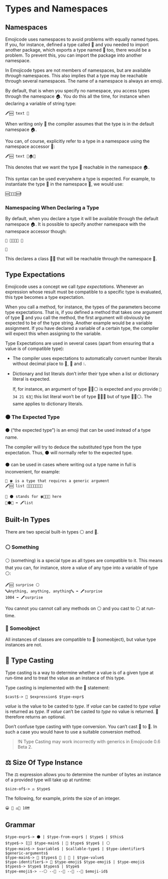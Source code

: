 # Types and Namespaces

## Namespaces

Emojicode uses namespaces to avoid problems with equally named types. If you,
for instance, defined a type called 🌽 and you needed to import another package,
which exports a type named 🌽 too, there would be a problem. To prevent this,
you can import the package into another namespace.

In Emojicode types are not members of namespaces, but are available *through*
namespaces. This also implies that a type may be reachable through several
namespaces. The name of a namespace is always an emoji.

By default, that is when you specify no namespace, you access types through the
namespace 🏠. You do this all the time, for instance when declaring a variable
of string type:

```
🖍🆕 text 🔡
```

When writing only 🔡 the compiler assumes that the type is in the default
namespace 🏠.

You can, of course, explicitly refer to a type in a namespace using the
namespace accessor 🔶:

```
🖍🆕 text 🔶🏠🔡
```

This denotes that we want the type 🔡 reachable in the namespace 🏠.

This syntax can be used everywhere a type is expected. For example, to instantiate
the type 💉 in the namespace 🏥, we would use:

```
🆕🔶💉🏥🆕❗️
```

### Namespacing When Declaring a Type

By default, when you declare a type it will be available through the default
namespace 🏠. It is possible to specify another namespace with the namespace
accessor though:

```
🐇 🔶🏨👩‍💼 🍇

🍉
```

This declares a class 👩‍💼 that will be reachable through the namespace 🏨.

## Type Expectations

Emojicode uses a concept we call *type expectations*. Whenever an expression
whose result must be compatible to a specific type is evaluated, this type
becomes a type expectation.

When you call a method, for instance, the types of the parameters become type
expectations. That is, if you defined a method that takes one argument of type 🔡
and you call the method, the first argument will obviously be expected to be of
the type string. Another example would be a variable assignment. If you have
declared a variable of a certain type, the compiler will expect this when
assigning to the variable.

Type Expectations are used in several cases (apart from ensuring that a value is
of compatible type):

* The compiler uses expectations to automatically convert number literals
  without decimal place   to 🔢, 💯 and 💧.

* Dictionary and list literals don’t infer their type when a list or dictionary
  literal is expected.

  If, for instance, an argument of type 🍨🐚⚪️ is expected
  and you provide `🍨34 21 63🍆` this list literal won’t be of type 🍨🐚🔢
  but of type 🍨🐚⚪️. The same applies to dictionary literals.

### ⚫️ The Expected Type

⚫️ (“the expected type”) is an emoji that can be used instead of a type name.

The compiler will try to deduce the substituted type from the type
expectation. Thus, ⚫️ will normally refer to the expected type.

⚫️ can be used in cases where writing out a type name in full is inconvenient,
for example:

```
💭 🍀 is a type that requires a generic argument
🖍🆕 list 🍨🐚🍀🐚🔡🍆🍆

💭 ⚫️ stands for 🍀🐚🔡🍆 here
🔷⚫️🐸 ➡️ 🖍list
```

## Built-In Types

There are two special built-in types ⚪ and 🔵.

### ⚪ Something

⚪ (something) is a special type as all types are compatible to it. This means
that you can, for instance, store a value of any type into a variable of type ⚪:

```
🖍🆕 surprise ⚪
🔤Anything, anything, anything🔤 ➡️ 🖍surprise
1004 ➡️ 🖍surprise
```

You cannot you cannot call any methods on ⚪ and you cast to ⚪ at run-time.

### 🔵 Someobject

All instances of classes are compatible to 🔵 (someobject), but value type
instances are not.

## 🔲 Type Casting

Type casting is a way to determine whether a value is of a given type at
run-time and to treat the value as an instance of this type.

Type casting is implemented with the 🔲 statement:

```syntax
$cast$-> 🔲 $expression$ $type-expr$
```

*value* is the value to be casted to *type*. If *value* can be casted to *type*
*value* is returned as *type*. If *value* can’t be casted to *type* no value
is returned. 🔲 therefore returns an optional.

Don’t confuse type casting with type conversion. You can’t cast 🔢 to
💯. In such a case you would have to use a suitable conversion
method.

>!N Type Casting may work incorrectly with generics in Emojicode 0.6 Beta 2.

## ⚖️ Size Of Type Instance

The ⚖️ expression allows you to determine the number of bytes an instance of
a provided type will take up at runtime:

```syntax
$size-of$-> ⚖️ $type$
```

The following, for example, prints the size of an integer.

```
😀 🔡 ⚖️🔢 10❗️❗️
```

## Grammar

```syntax
$type-expr$-> ⚫️ | $type-from-expr$ | $type$ | $this$
$type$-> [🍬] $type-main$ | 🚨 $type$ $type$ | ⚪
$type-main$-> $variable$ | $callable-type$ | $type-identifier$ $generic-arguments$
$type-main$-> 🍱 $types$ 🍱 | 🔵 | $type-value$
$type-identifier$-> 🔶 $type-emoji$ $type-emoji$ | $type-emoji$
$types$-> $type$ $types$ | $type$
$type-emoji$-> --⚪ --🔵 --🍬 --🍱 --🔶 $emoji-id$
```
